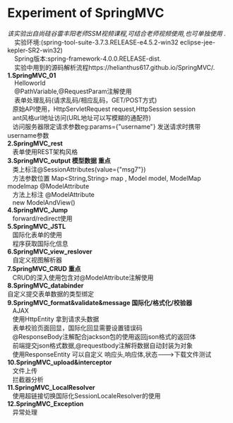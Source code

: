 # Experiment of SpringMVC
*该实验出自尚硅谷雷丰阳老师SSM视频课程,可结合老师视频使用,也可单独使用* .<br/>
&nbsp; &nbsp;  实验环境:(spring-tool-suite-3.7.3.RELEASE-e4.5.2-win32   eclipse-jee-kepler-SR2-win32)<br/>
&nbsp; &nbsp;  Spring版本:spring-framework-4.0.0.RELEASE-dist.<br/>
&nbsp; &nbsp;  实验中用到的源码解析流程https://helianthus617.github.io/SpringMVC/.<br/>
**1.SpringMVC_01** <br/>
&nbsp; &nbsp; Helloworld <br/>
&nbsp; &nbsp; @PathVariable,@RequestParam注解使用<br/>
&nbsp; &nbsp; 表单处理乱码(请求乱码/相应乱码，GET/POST方式) <br/>
&nbsp; &nbsp;原始API使用，HttpServletRequest request,HttpSession session<br/> 
&nbsp; &nbsp;ant风格url地址访问(URL地址可以写模糊的通配符)<br/>
&nbsp; &nbsp;访问服务器限定请求参数eg:params={"username"}  发送请求时携带 username参数 <br/>
**2.SpringMVC_rest** <br/>
&nbsp; &nbsp;表单使用REST架构风格 <br/>
**3.SpringMVC_output 模型数据 重点** <br/>
&nbsp; &nbsp;类上标注@SessionAttributes(value={"msg7"})<br/>
&nbsp; &nbsp;方法参数位置 Map<String,String> map , Model model,  ModelMap modelmap @ModelAttribute<br/>
&nbsp; &nbsp;方法上标注 @ModelAttribute<br/>
&nbsp; &nbsp;new ModelAndView()<br/>
**4.SpringMVC_Jump** <br/>
&nbsp; &nbsp;forward/redirect使用<br/>
**5.SpringMVC_JSTL** <br/>
&nbsp; &nbsp;国际化表单的使用<br/>
&nbsp; &nbsp;程序获取国际化信息<br/>
**6.SpringMVC_view_reslover** <br/>
&nbsp; &nbsp;自定义视图解析器<br/>
**7.SpringMVC_CRUD 重点** <br/>
&nbsp; &nbsp;CRUD的深入使用包含对@ModelAttribute注解使用<br/>
**8.SpringMVC_databinder** <br/>
自定义提交表单数据的类型绑定<br/>
**9.SpringMVC_format&validate&message 国际化/格式化/校验器** <br/>
&nbsp; &nbsp;AJAX<br/>
&nbsp; &nbsp;使用HttpEntity 拿到请求头数据<br/>
&nbsp; &nbsp;表单校验页面回显，国际化回显需要设置错误码<br/>
&nbsp; &nbsp;@ResponseBody注解配合jackson包的使用返回json格式的返回体<br/>
&nbsp; &nbsp;前端提交json格式数据,@requestbody注解将数据自动封装为对象<br/>
&nbsp; &nbsp;使用ResponseEntity 可以自定义 响应头,响应体,状态--->下载文件测试<br/>
**10.SpringMVC_upload&interceptor** <br/>
&nbsp; &nbsp;文件上传<br/>
&nbsp; &nbsp;拦截器分析<br/>
**11.SpringMVC_LocalResolver** <br/>
&nbsp; &nbsp;使用超链接切换国际化SessionLocaleResolver的使用<br/>
**12.SpringMVC_Exception** <br/>
&nbsp; &nbsp;异常处理<br/>

